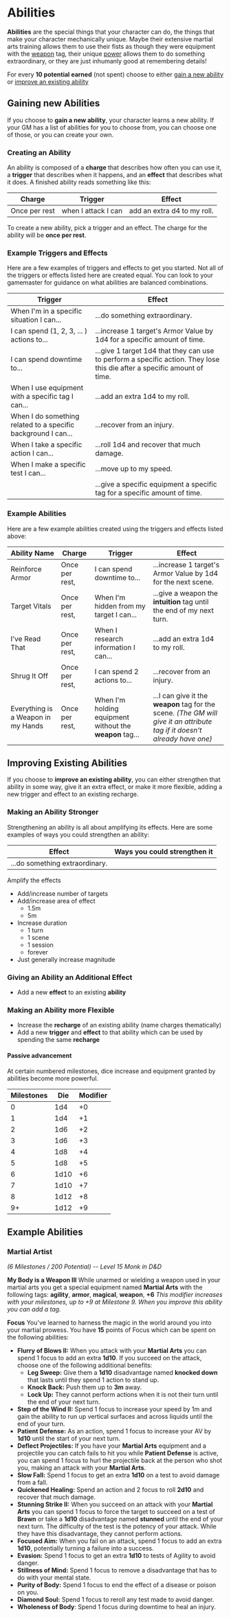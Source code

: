 # Abilities

**Abilities** are the special things that your character can do, the things that make your character mechanically unique. Maybe their extensive martial arts training allows them to use their fists as though they were equipment with the [weapon](equipment.md#weapon) tag, their unique [power](../extras/powers.md) allows them to do something extraordinary, or they are just inhumanly good at remembering details!

For every **10 potential earned** (not spent) choose to either [gain a new ability](#gaining-new-abilities) or [improve an existing ability](#improving-existing-abilities)

## Gaining new Abilities

If you choose to **gain a new ability**, your character learns a new ability. If your GM has a list of abilities for you to choose from, you can choose one of those, or you can create your own.

### Creating an Ability

An ability is composed of a **charge** that describes how often you can use it, a **trigger** that describes when it happens, and an **effect** that describes what it does. A finished ability reads something like this: 

| Charge        | Trigger             | Effect                      |
| ------------- | ------------------- | --------------------------- |
| Once per rest | when I attack I can | add an extra d4 to my roll. |

To create a new ability, pick a trigger and an effect. The charge for the ability will be **once per rest**.

### Example Triggers and Effects

Here are a few examples of triggers and effects to get you started. Not all of the triggers or effects listed here are created equal. You can look to your gamemaster for guidance on what abilities are balanced combinations.

| Trigger                                                      | Effect                                                       |
| ------------------------------------------------------------ | ------------------------------------------------------------ |
| When I'm in a specific situation I can...                    | ...do something extraordinary.                               |
| I can spend (1, 2, 3, ... ) actions to...                    | ...increase 1 target's Armor Value by 1d4 for a specific amount of time. |
| I can spend downtime to...                                   | ...give 1 target 1d4 that they can use to perform a specific action. They lose this die after a specific amount of time. |
| When I use equipment with a specific tag I can...            | ...add an extra 1d4 to my roll.                              |
| When I do something related to a specific background I can... | ...recover from an injury.                                   |
| When I take a specific action I can...                       | ...roll 1d4 and recover that much damage.                    |
| When I make a specific test I can...                         | ...move up to my speed.                                      |
|                                                              | ...give a specific equipment a specific tag for a specific amount of time. |

### Example Abilities

Here are a few example abilities created using the triggers and effects listed above:

| Ability Name                       | Charge         | Trigger                                                  | Effect                                                       |
| ---------------------------------- | -------------- | -------------------------------------------------------- | ------------------------------------------------------------ |
| Reinforce Armor                    | Once per rest, | I can spend downtime to...                               | ...increase 1 target's Armor Value by 1d4 for the next scene. |
| Target Vitals                      | Once per rest, | When I'm hidden from my target I can...                  | ...give a weapon the **intuition** tag until the end of my next turn. |
| I've Read That                     | Once per rest, | When I research information I can...                     | ...add an extra 1d4 to my roll.                              |
| Shrug It Off                       | Once per rest, | I can spend 2 actions to...                              | ...recover from an injury.                                   |
| Everything is a Weapon in my Hands | Once per rest, | When I'm holding equipment without the **weapon** tag... | ...I can give it the **weapon** tag for the scene. _(The GM will give it an attribute tag if it doesn't already have one)_ |

## Improving Existing Abilities

If you choose to **improve an existing ability**, you can either strengthen that ability in some way, give it an extra effect, or make it more flexible, adding a new trigger and effect to an existing recharge.

### Making an Ability Stronger

Strengthening an ability is all about amplifying its effects. Here are some examples of ways you could strengthen an ability:

| Effect                         | Ways you could strengthen it |
| ------------------------------ | ---------------------------- |
| ...do something extraordinary. |                              |

Amplify the effects
*    Add/increase number of targets
*    Add/increase area of effect
     *    1.5m
     *    5m
*    Increase duration
     *    1 turn
     *    1 scene
     *    1 session
     *    forever
*   Just generally increase magnitude

### Giving an Ability an Additional Effect

*   Add a new **effect** to an existing **ability**

### Making an Ability more Flexible

*   Increase the **recharge** of an existing ability (name charges thematically)
*   Add a new **trigger** and **effect** to that ability which can be used by spending the same **recharge**

#### Passive advancement

At certain numbered milestones, dice increase and equipment granted by abilities become more powerful.

| Milestones | Die  | Modifier |
| ---------- | ---- | -------- |
| 0          | 1d4  | +0       |
| 1          | 1d4  | +1       |
| 2          | 1d6  | +2       |
| 3          | 1d6  | +3       |
| 4          | 1d8  | +4       |
| 5          | 1d8  | +5       |
| 6          | 1d10 | +6       |
| 7          | 1d10 | +7       |
| 8          | 1d12 | +8       |
| 9+         | 1d12 | +9       |





## Example Abilities

### Martial Artist

_(6 Milestones / 200 Potential) -- Level 15 Monk in D&D_

**My Body is a Weapon III**
While unarmed or wielding a weapon used in your martial arts you get a special equipment named **Martial Arts** with the following tags: **agility**, **armor**, **magical**, **weapon**, **+6**
_This modifier increases with your milestones, up to +9 at Milestone 9. When you improve this ability you can add a tag._

**Focus**
You've learned to harness the magic in the world around you into your martial prowess.
You have **15** points of Focus which can be spent on the following abilities:

*   **Flurry of Blows II:** When you attack with your **Martial Arts** you can spend 1 focus to add an extra **1d10**. 
    If you succeed on the attack, choose one of the following additional benefits:
    *   **Leg Sweep:** Give them a **1d10** disadvantage named **knocked down** that lasts until they spend 1 action to stand up.
    *   **Knock Back:** Push them up to **3m** away. 
    *   **Lock Up:** They cannot perform actions when it is not their turn until the end of your next turn.
*   **Step of the Wind II:** Spend 1 focus to increase your speed by 1m and gain the ability to run up vertical surfaces and across liquids until the end of your turn.
*   **Patient Defense:** As an action, spend 1 focus to increase your AV by **1d10** until the start of your next turn.
*   **Deflect Projectiles:** If you have your **Martial Arts** equipment and a projectile you can catch fails to hit you while **Patient Defense** is active, you can spend 1 focus to hurl the projectile back at the person who shot you, making an attack with your **Martial Arts**.
*   **Slow Fall:** Spend 1 focus to get an extra **1d10** on a test to avoid damage from a fall.
*   **Quickened Healing:** Spend an action and 2 focus to roll **2d10** and recover that much damage.
*   **Stunning Strike II:** When you succeed on an attack with your **Martial Arts** you can spend 1 focus to force the target to succeed on a test of **Brawn** or take a **1d10** disadvantage named **stunned** until the end of your next turn. The difficulty of the test is the potency of your attack. While they have this disadvantage, they cannot perform actions.
*   **Focused Aim:** When you fail on an attack, spend 1 focus to add an extra **1d10**, potentially turning a failure into a success.
*   **Evasion:** Spend 1 focus to get an extra **1d10** to tests of Agility to avoid danger.
*   **Stillness of Mind:** Spend 1 focus to remove a disadvantage that has to do with your mental state.
*   **Purity of Body:** Spend 1 focus to end the effect of a disease or poison on you.
*   **Diamond Soul:** Spend 1 focus to reroll any test made to avoid danger.
*   **Wholeness of Body**: Spend 1 focus during downtime to heal an injury.

